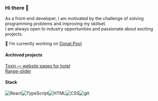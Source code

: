 ### Hi there 👋

As a front-end developer, I am motivated by the challenge of solving programming problems and improving my skillset.<br/> 
I am always open to industry opportunities and passionate about exciting projects.

🍩 I’m currently working on [Donat.Pool](https://github.com/cardano-enthusiasts/donat-pool-frontend)

#### Archived projects
[Toxin — website pages for hotel](https://github.com/Daswetter/2nd)
</br>
[Range-slider](https://github.com/Daswetter/4th)


#### Stack
<div style="display:flex">
  <img alt="React" src="https://img.shields.io/badge/-React-45b8d8?style=for-the-badge&logo=react&logoColor=white" />
  <img alt="TypeScript" src="https://img.shields.io/badge/TypeScript-3178c6?style=for-the-badge&logo=typescript&logoColor=white" />
  <img alt="HTML" src="https://img.shields.io/badge/HTML5-E34F26?style=for-the-badge&logo=html5&logoColor=white" />
  <img alt="CSS" src="https://img.shields.io/badge/CSS-1572B6?style=for-the-badge&logo=css3&logoColor=white" />
  <img alt="git" src="https://img.shields.io/badge/Git-F05032?style=for-the-badge&logo=git&logoColor=white" />
</div>

<!--
**daswetter73/daswetter73** is a ✨ _special_ ✨ repository because its `README.md` (this file) appears on your GitHub profile.

Here are some ideas to get you started:

- 🔭 I’m currently working on ...
- 🌱 I’m currently learning ...
- 👯 I’m looking to collaborate on ...
- 🤔 I’m looking for help with ...
- 💬 Ask me about ...
- 📫 How to reach me: ...
- 😄 Pronouns: ...
- ⚡ Fun fact: ...
-->
